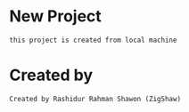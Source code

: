 # New Project 
    this project is created from local machine

# Created by
    Created by Rashidur Rahman Shawon (ZigShaw)